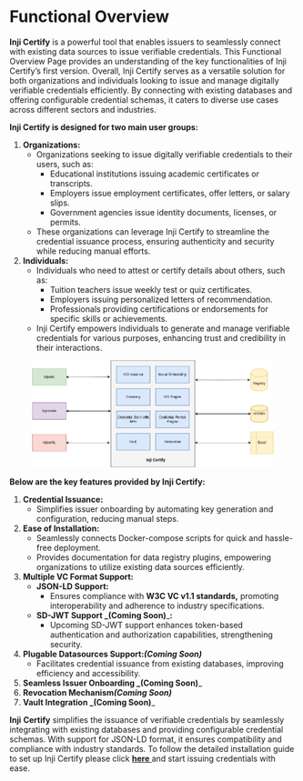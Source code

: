 # Functional Overview

**Inji Certify** is a powerful tool that enables issuers to seamlessly connect with existing data sources to issue verifiable credentials. This Functional Overview Page provides an understanding of the key functionalities of Inji Certify’s first version. Overall, Inji Certify serves as a versatile solution for both organizations and individuals looking to issue and manage digitally verifiable credentials efficiently. By connecting with existing databases and offering configurable credential schemas, it caters to diverse use cases across different sectors and industries.

**Inji Certify is designed for two main user groups:**

1. **Organizations:**
   * Organizations seeking to issue digitally verifiable credentials to their users, such as:
     * Educational institutions issuing academic certificates or transcripts.
     * Employers issue employment certificates, offer letters, or salary slips.
     * Government agencies issue identity documents, licenses, or permits.
   * These organizations can leverage Inji Certify to streamline the credential issuance process, ensuring authenticity and security while reducing manual efforts.
2. **Individuals:**
   * Individuals who need to attest or certify details about others, such as:
     * Tuition teachers issue weekly test or quiz certificates.
     * Employers issuing personalized letters of recommendation.
     * Professionals providing certifications or endorsements for specific skills or achievements.
   * Inji Certify empowers individuals to generate and manage verifiable credentials for various purposes, enhancing trust and credibility in their interactions.

<figure><img src="../.gitbook/assets/functional-overview.png" alt=""><figcaption></figcaption></figure>

**Below are the key features provided by Inji Certify:**

1. **Credential Issuance:**
   * Simplifies issuer onboarding by automating key generation and configuration, reducing manual steps.
2. **Ease of Installation:**
   * Seamlessly connects Docker-compose scripts for quick and hassle-free deployment.
   * Provides documentation for data registry plugins, empowering organizations to utilize existing data sources efficiently.
3. **Multiple VC Format Support:**
   * **JSON-LD Support:**
     * Ensures compliance with **W3C VC v1.1 standards,** promoting interoperability and adherence to industry specifications.
   * **SD-JWT Support **_**(Coming Soon)**_**:**
     * Upcoming SD-JWT support enhances token-based authentication and authorization capabilities, strengthening security.
4. **Plugable Datasources Support:**_**(Coming Soon)**_
   * Facilitates credential issuance from existing databases, improving efficiency and accessibility.
5. **Seamless Issuer Onboarding **_**(Coming Soon)**_
6. **Revocation Mechanism**_**(Coming Soon)**_
7. **Vault Integration **_**(Coming Soon)**_

**Inji** **Certify** simplifies the issuance of verifiable credentials by seamlessly integrating with existing databases and providing configurable credential schemas. With support for JSON-LD format, it ensures compatibility and compliance with industry standards. To follow the detailed installation guide to set up Inji Certify please click [**here** ](https://mosip.atlassian.net/wiki/spaces/PROD/pages/1297285302/Inji+Certify+Local+Setup)and start issuing credentials with ease.

